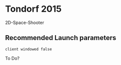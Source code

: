 # Tondorf 2015
2D-Space-Shooter

## Recommended Launch parameters
```
client windowed false
```

To Do?
